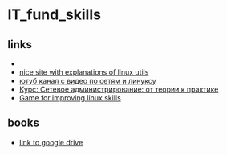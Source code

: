 # IT_fund_skills

## links
+ [improve infosec / fundamental IT skills]: (https://www.youtube.com/watch?v=mdsChhW056A)
+ [nice site with explanations of linux utils][2]
+ [ютуб канал с видео по сетям и линуксу][3]
+ [Курс: Сетевое администрирование: от теории к практике][4]
+ [Game for improving linux skills][5]

## books
+ [link to google drive][6]









[1]: (https://www.youtube.com/watch?v=mdsChhW056A)
[2]: (https://www.geeksforgeeks.org/)
[3]: (https://www.youtube.com/channel/UCSTYGpIpMIiQPspjLplB6Ow)
[4]: (https://www.coursera.org/learn/network-administration)
[5]: (https://overthewire.org/wargames/bandit/)
[6]: (https://drive.google.com/file/d/1L1_Kb8QqaNydtRAvxtZRctjt6XUR5J8l/view?usp=sharing)

